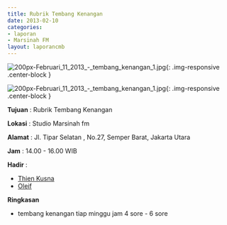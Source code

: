 ```yaml
---
title: Rubrik Tembang Kenangan
date: 2013-02-10
categories:
- laporan
- Marsinah FM
layout: laporancmb
---
```



![200px-Februari_11_2013_-_tembang_kenangan_1.jpg](/uploads/200px-Februari_11_2013_-_tembang_kenangan_1.jpg){: .img-responsive .center-block }

![200px-Februari_11_2013_-_tembang_kenangan_1.jpg](/uploads/200px-Februari_11_2013_-_tembang_kenangan_1.jpg){: .img-responsive .center-block }


**Tujuan** : Rubrik Tembang Kenangan 

**Lokasi** : Studio Marsinah fm 

**Alamat** : Jl. Tipar Selatan , No.27, Semper Barat, Jakarta Utara 

**Jam** : 14.00 - 16.00 WIB 

**Hadir** :
* [Thien Kusna](http://wiki.ciptamedia.org/wiki/Thien_Kusna)
* [Oleif](http://wiki.ciptamedia.org/wiki/Oleif)

**Ringkasan**  
* tembang kenangan tiap minggu jam 4 sore - 6 sore
